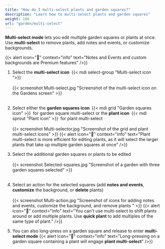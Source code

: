 ```yaml
---
title: "How do I multi-select plants and garden squares?"
description: "Learn how to multi-select plants and garden squares"
weight: 104
url: "garden/multi-select"
---
```

**Multi-select mode** lets you edit multiple garden squares or plants at once.
<br />Use **multi-select** to remove plants, add notes and events, or customize backgrounds.

{{< alert icon="💸" context="info" text="Notes and Events and custom backgrounds are Premium features" />}}

1. Select the **multi-select icon** {{< mdi select-group "Multi-select icon ">}} <br /><br />
{{< screenshot Multi-select.jpg "Screenshot of the multi-select icon on the Gardens screen" >}}<br /><br />

2. Select either the **garden squares icon** {{< mdi grid "Garden squares icon" >}} for garden square multi-select or the **plant icon** {{< mdi sprout "Plant icon" >}} for plant multi-select<br /><br />
{{< screenshot Multi-selector.jpg "Screenshot of the grid and plant multi-select icons" >}}
{{< alert icon="🌱" context="info" text="Plant multi-select is more efficient for editing plants, as it will select the larger plants that take up multiple garden squares at once" />}}

3. Select the additional garden squares or plants to be edited<br /><br />
{{< screenshot Selected-squares.jpg "Screenshot of a garden with three garden squares selected" >}}<br /><br />

4. Select an action for the selected squares (add **notes and events**, **customize** the background, or **delete** plants)<br /><br />
{{< screenshot Multi-action.jpg "Screenshot of icons for adding notes and events, customize the background, and remove plants " >}}
{{< alert icon="🥕" context="info" text="You can't use multi-select to shift plants around or add multiple plants. Use **quick plant** to add multiples of the same type of plant." />}}

5. You can also long-press on a garden square and release to enter **multi-select mode**
{{< alert icon="🍅" context="info" text="Long-pressing on a garden square containing a plant will engage **plant multi-select**" />}}
